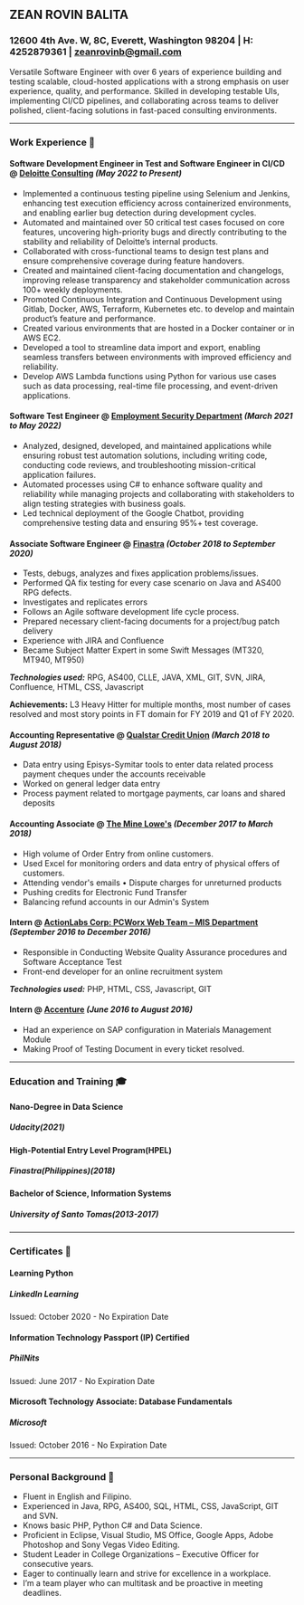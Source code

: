 ## ZEAN ROVIN BALITA
### 12600 4th Ave. W, 8C, Everett, Washington 98204 | H: 4252879361 | zeanrovinb@gmail.com

Versatile Software Engineer with over 6 years of experience building and testing scalable, cloud-hosted applications with a strong emphasis on user experience, quality, and performance. Skilled in developing testable UIs, implementing CI/CD pipelines, and collaborating across teams to deliver polished, client-facing solutions in fast-paced consulting environments.

****
### Work Experience 💼

#### Software Development Engineer in Test and Software Engineer in CI/CD @ [Deloitte Consulting](https://www2.deloitte.com/us/en.html) _(May 2022 to Present)_

* Implemented a continuous testing pipeline using Selenium and Jenkins, enhancing test execution efficiency across containerized environments, and enabling earlier bug detection during development cycles.
* Automated and maintained over 50 critical test cases focused on core features, uncovering high-priority bugs and directly contributing to the stability and reliability of Deloitte’s internal products.
* Collaborated with cross-functional teams to design test plans and ensure comprehensive coverage during feature handovers.
* Created and maintained client-facing documentation and changelogs, improving release transparency and stakeholder communication across 100+ weekly deployments.
* Promoted Continuous Integration and Continuous Development using Gitlab, Docker, AWS, Terraform,
Kubernetes etc. to develop and maintain product’s feature and performance.
* Created various environments that are hosted in a Docker container or in AWS EC2.
* Developed a tool to streamline data import and export, enabling seamless transfers between environments with improved efficiency and reliability.
* Develop AWS Lambda functions using Python for various use cases such as data processing, real-time file processing, and event-driven applications.

#### Software Test Engineer @ [Employment Security Department](https://esd.wa.gov) _(March 2021 to May 2022)_

* Analyzed, designed, developed, and maintained applications while ensuring robust test automation
solutions, including writing code, conducting code reviews, and troubleshooting mission-critical application
failures.
* Automated processes using C# to enhance software quality and reliability while managing projects and collaborating with stakeholders to align testing strategies with business goals.
* Led technical deployment of the Google Chatbot, providing comprehensive testing data and ensuring 95%+ test coverage.

#### Associate Software Engineer @ [Finastra](https://www.finastra.com/) _(October 2018 to September 2020)_

* Tests, debugs, analyzes and fixes application problems/issues.
* Performed QA fix testing for every case scenario on Java and AS400 RPG defects.
* Investigates and replicates errors
* Follows an Agile software development life cycle process.
* Prepared necessary client-facing documents for a project/bug patch delivery
* Experience with JIRA and Confluence
* Became Subject Matter Expert in some Swift Messages (MT320, MT940, MT950)

_**Technologies used:**_ RPG, AS400, CLLE, JAVA, XML, GIT, SVN, JIRA, Confluence, HTML, CSS, Javascript

**Achievements:** L3 Heavy Hitter for multiple months, most number of cases resolved and most story points in FT domain for FY 2019 and Q1 of FY 2020.

#### Accounting Representative @ [Qualstar Credit Union](https://www.qualstarcu.com/) _(March 2018 to August 2018)_
*	Data entry using Episys-Symitar tools to enter data related process payment cheques under the accounts receivable 
*	Worked on general ledger data entry  
*	Process payment related to mortgage payments, car loans and shared deposits

#### Accounting Associate @ [The Mine Lowe's](https://www.lowes.com/) _(December 2017 to March 2018)_
* High volume of Order Entry from online customers.
*	Used Excel for monitoring orders and data entry of physical offers of customers. 
*	Attending vendor's emails 	•	Dispute charges for unreturned products 
*	Pushing credits for Electronic Fund Transfer 
*	Balancing refund accounts in our Admin's System

#### Intern @ [ActionLabs Corp: PCWorx Web Team – MIS Department](https://www.actionlabs.com.ph/) _(September 2016 to December 2016)_
* Responsible in Conducting Website Quality Assurance procedures and Software Acceptance Test 
*	Front-end developer for an online recruitment system 

_**Technologies used:**_ PHP, HTML, CSS, Javascript, GIT

#### Intern @ [Accenture](https://www.accenture.com/us-en) _(June 2016 to August 2016)_
*	Had an experience on SAP configuration in Materials Management Module 
*	Making Proof of Testing Document in every ticket resolved.

****

### Education and Training 🎓

#### Nano-Degree in Data Science
##### Udacity(2021)

#### High-Potential Entry Level Program(HPEL)
##### Finastra(Philippines)(2018) 

#### Bachelor of Science, Information Systems 
##### University of Santo Tomas(2013-2017)


****

### Certificates 🔖 

#### Learning Python
##### LinkedIn Learning
Issued: October 2020 - No Expiration Date

#### Information Technology Passport (IP) Certified 
##### PhilNits
Issued: June 2017 - No Expiration Date

#### Microsoft Technology Associate: Database Fundamentals 
#####  Microsoft
Issued: October 2016 - No Expiration Date

****

### Personal Background 📰

* Fluent in English and Filipino. 
* Experienced in Java, RPG, AS400, SQL, HTML, CSS, JavaScript, GIT and SVN. 
* Knows basic PHP, Python C# and Data Science. 
* Proficient in Eclipse, Visual Studio, MS Office, Google Apps, Adobe Photoshop and Sony Vegas Video Editing. 
* Student Leader in College Organizations – Executive Officer for consecutive years. 
* Eager to continually learn and strive for excellence in a workplace. 
* I’m a team player who can multitask and be proactive in meeting deadlines.

